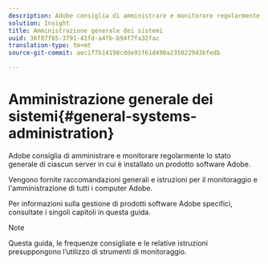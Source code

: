 ```yaml
---
description: Adobe consiglia di amministrare e monitorare regolarmente lo stato generale di ciascun server in cui è installato un prodotto software Adobe.
solution: Insight
title: Amministrazione generale dei sistemi
uuid: 36f87f65-3791-41fd-a4fb-b94f7fa32fac
translation-type: tm+mt
source-git-commit: aec1f7b14198cdde91f61d490a235022943bfedb

---
```



# Amministrazione generale dei sistemi{#general-systems-administration}

Adobe consiglia di amministrare e monitorare regolarmente lo stato generale di ciascun server in cui è installato un prodotto software Adobe.

Vengono fornite raccomandazioni generali e istruzioni per il monitoraggio e l&#39;amministrazione di tutti i computer Adobe.

Per informazioni sulla gestione di prodotti software Adobe specifici, consultate i singoli capitoli in questa guida.

>[!NOTE]
>
>Questa guida, le frequenze consigliate e le relative istruzioni presuppongono l’utilizzo di strumenti di monitoraggio.

